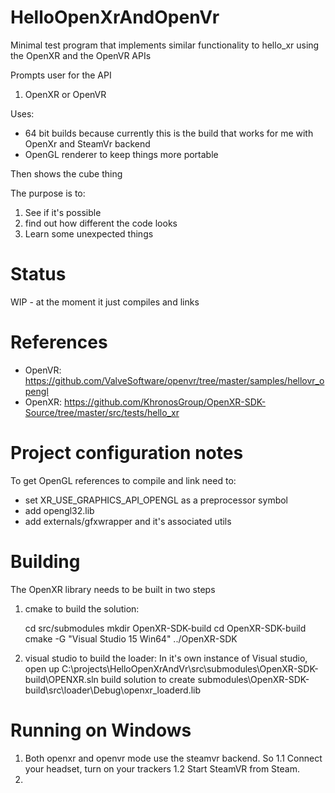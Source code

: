 # HelloOpenXrAndOpenVr

Minimal test program that implements similar functionality to hello_xr using the OpenXR and the OpenVR APIs

Prompts user for the API
1) OpenXR or OpenVR

Uses:
* 64 bit builds because currently this is the build that works for me with OpenXr and SteamVr backend   	
* OpenGL renderer to keep things more portable


Then shows the cube thing


The purpose is to:
1. See if it's possible
2. find out how different the code looks
3. Learn some unexpected things

# Status
WIP - at the moment it just compiles and links

# References
* OpenVR: https://github.com/ValveSoftware/openvr/tree/master/samples/hellovr_opengl
* OpenXR: https://github.com/KhronosGroup/OpenXR-SDK-Source/tree/master/src/tests/hello_xr


# Project configuration notes
To get OpenGL references to compile and link need to:
* set XR_USE_GRAPHICS_API_OPENGL as a preprocessor symbol 
* add opengl32.lib
* add externals/gfxwrapper and it's associated utils

# Building
The OpenXR library needs to be built in two steps
1. cmake to build the solution:

    cd src/submodules
    mkdir OpenXR-SDK-build
    cd OpenXR-SDK-build
    cmake -G "Visual Studio 15 Win64" ../OpenXR-SDK

2. visual studio to build the loader: 
In it's own instance of Visual studio, open up 
    C:\projects\HelloOpenXrAndVr\src\submodules\OpenXR-SDK-build\OPENXR.sln
    build solution
    to create submodules\OpenXR-SDK-build\src\loader\Debug\openxr_loaderd.lib
 
# Running on Windows
1. Both openxr and openvr mode use the steamvr backend.  So 
   1.1 Connect your headset, turn on your trackers
   1.2 Start SteamVR from Steam. 
2.   



